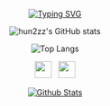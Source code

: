 

<p align="center">
  <a href="https://github.com/ckk914"><img src="https://readme-typing-svg.herokuapp.com?font=Fira+Code&pause=1000&color=3B5998&center=true&vCenter=true&width=435&lines=Full+Stack+Developer;Always+learning+new+things" alt="Typing SVG" /></a>
</p>

<p align="center">
  <img src="https://github-readme-stats.vercel.app/api?username=hun2zz&show_icons=true&theme=radical" alt="hun2zz's GitHub stats">
</p>

<div align="center">
  
![Top Langs](https://github-readme-stats.vercel.app/api/top-langs/?username=hun2zz&layout=compact)
  
</div>


<div>
  <p align='center'>
    <a href="mailto:tkdgnsdldkdlel@gmail.com"><img height="30" src="https://th.bing.com/th/id/OIP.9sT4UWsRfFiy6vPydv3_-QHaHO?pid=ImgDet&rs=1"></a>&nbsp;&nbsp;
    <a href="https://blog.naver.com/sanghun_0" target='_blank'><img height="30" src="https://i.imgur.com/LhVnkTO.png"
  </p>
</div>


<p align="center">
        <img src="https://raw.githubusercontent.com/mayhemantt/mayhemantt/Update/svg/Bottom.svg" alt="Github Stats" />
</p>

